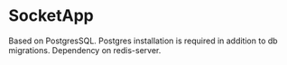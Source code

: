 # SocketApp
Based on PostgresSQL. Postgres installation is required in addition to db migrations. Dependency on redis-server.

